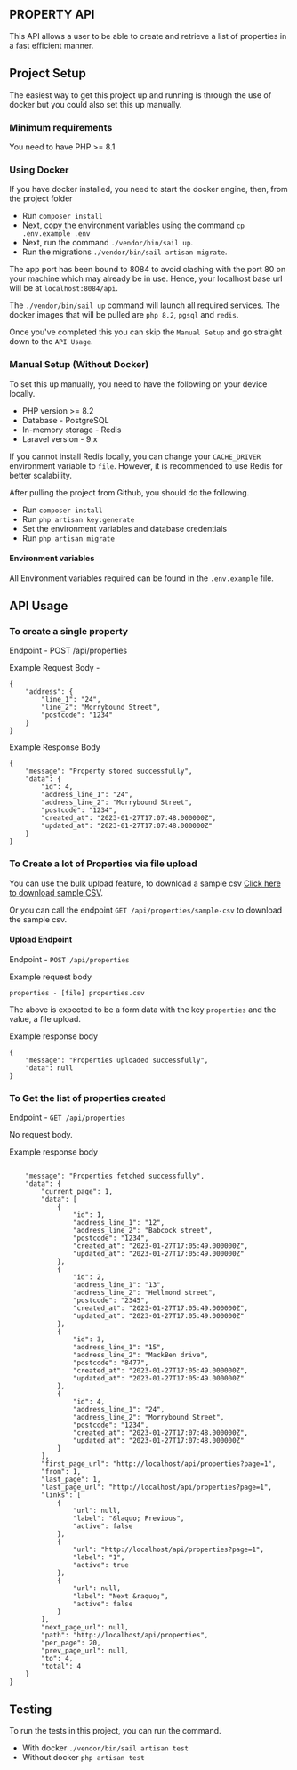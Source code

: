 ## PROPERTY API

This API allows a user to be able to create and retrieve a list of properties in a fast efficient manner.

## Project Setup

The easiest way to get this project up and running is through the use of docker but you could also set this up manually.

### Minimum requirements

You need to have PHP >= 8.1

### Using Docker

If you have docker installed, you need to start the docker engine, then, from the project folder

- Run `composer install`
- Next, copy the environment variables using the command `cp .env.example .env`
- Next, run the command `./vendor/bin/sail up`.
- Run the migrations `./vendor/bin/sail artisan migrate`.

The app port has been bound to 8084 to avoid clashing with the port 80 on your machine which may already be in use. Hence, your localhost base url will be at `localhost:8084/api`.

The `./vendor/bin/sail up` command will launch all required services. The docker images that will be pulled are `php 8.2`, `pgsql` and `redis`.

Once you've completed this you can skip the `Manual Setup` and go straight down to the `API Usage`.

### Manual Setup (Without Docker)

To set this up manually, you need to have the following on your device locally.

- PHP version >= 8.2
- Database - PostgreSQL 
- In-memory storage - Redis
- Laravel version - 9.x

If you cannot install Redis locally, you can change your `CACHE_DRIVER` environment variable to `file`. However, it is recommended to use Redis for better scalability.

After pulling the project from Github, you should do the following.

- Run `composer install`
- Run `php artisan key:generate`
- Set the environment variables and database credentials
- Run `php artisan migrate`

#### Environment variables

All Environment variables required can be found in the `.env.example` file.

## API Usage

### To create a single property

Endpoint - POST /api/properties

Example Request Body - 
```
{
    "address": {
        "line_1": "24",
        "line_2": "Morrybound Street",
        "postcode": "1234"
    }
}
```

Example Response Body
```
{
    "message": "Property stored successfully",
    "data": {
        "id": 4,
        "address_line_1": "24",
        "address_line_2": "Morrybound Street",
        "postcode": "1234",
        "created_at": "2023-01-27T17:07:48.000000Z",
        "updated_at": "2023-01-27T17:07:48.000000Z"
    }
}
```

### To Create a lot of Properties via file upload

You can use the bulk upload feature, to download a sample csv [Click here to download sample CSV](public/properties.csv).

Or you can call the endpoint `GET /api/properties/sample-csv` to download the sample csv.

#### Upload Endpoint

Endpoint - `POST /api/properties`

Example request body

`properties - [file] properties.csv`

The above is expected to be a form data with the key `properties` and the value, a file upload.

Example response body
```
{
    "message": "Properties uploaded successfully",
    "data": null
}
```

### To Get the list of properties created

Endpoint - `GET /api/properties`

No request body.

Example response body

```

    "message": "Properties fetched successfully",
    "data": {
        "current_page": 1,
        "data": [
            {
                "id": 1,
                "address_line_1": "12",
                "address_line_2": "Babcock street",
                "postcode": "1234",
                "created_at": "2023-01-27T17:05:49.000000Z",
                "updated_at": "2023-01-27T17:05:49.000000Z"
            },
            {
                "id": 2,
                "address_line_1": "13",
                "address_line_2": "Hellmond street",
                "postcode": "2345",
                "created_at": "2023-01-27T17:05:49.000000Z",
                "updated_at": "2023-01-27T17:05:49.000000Z"
            },
            {
                "id": 3,
                "address_line_1": "15",
                "address_line_2": "MackBen drive",
                "postcode": "8477",
                "created_at": "2023-01-27T17:05:49.000000Z",
                "updated_at": "2023-01-27T17:05:49.000000Z"
            },
            {
                "id": 4,
                "address_line_1": "24",
                "address_line_2": "Morrybound Street",
                "postcode": "1234",
                "created_at": "2023-01-27T17:07:48.000000Z",
                "updated_at": "2023-01-27T17:07:48.000000Z"
            }
        ],
        "first_page_url": "http://localhost/api/properties?page=1",
        "from": 1,
        "last_page": 1,
        "last_page_url": "http://localhost/api/properties?page=1",
        "links": [
            {
                "url": null,
                "label": "&laquo; Previous",
                "active": false
            },
            {
                "url": "http://localhost/api/properties?page=1",
                "label": "1",
                "active": true
            },
            {
                "url": null,
                "label": "Next &raquo;",
                "active": false
            }
        ],
        "next_page_url": null,
        "path": "http://localhost/api/properties",
        "per_page": 20,
        "prev_page_url": null,
        "to": 4,
        "total": 4
    }
}
```

## Testing

To run the tests in this project, you can run the command.

- With docker `./vendor/bin/sail artisan test` 
- Without docker `php artisan test`
